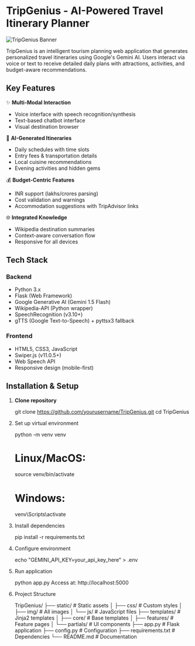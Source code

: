 # TripGenius - AI-Powered Travel Itinerary Planner

![TripGenius Banner](https://via.placeholder.com/1200x400?text=TripGenius+Banner)

TripGenius is an intelligent tourism planning web application that generates personalized travel itineraries using Google's Gemini AI. Users interact via voice or text to receive detailed daily plans with attractions, activities, and budget-aware recommendations.

## Key Features

✨ **Multi-Modal Interaction**
- Voice interface with speech recognition/synthesis
- Text-based chatbot interface
- Visual destination browser

📝 **AI-Generated Itineraries**
- Daily schedules with time slots
- Entry fees & transportation details
- Local cuisine recommendations
- Evening activities and hidden gems

💰 **Budget-Centric Features**
- INR support (lakhs/crores parsing)
- Cost validation and warnings
- Accommodation suggestions with TripAdvisor links

🌐 **Integrated Knowledge**
- Wikipedia destination summaries
- Context-aware conversation flow
- Responsive for all devices

## Tech Stack

### Backend
- Python 3.x
- Flask (Web Framework)
- Google Generative AI (Gemini 1.5 Flash)
- Wikipedia-API (Python wrapper)
- SpeechRecognition (v3.10+)
- gTTS (Google Text-to-Speech) + pyttsx3 fallback

### Frontend
- HTML5, CSS3, JavaScript
- Swiper.js (v11.0.5+)
- Web Speech API
- Responsive design (mobile-first)

## Installation & Setup

1. **Clone repository**
 
   git clone https://github.com/yourusername/TripGenius.git
   cd TripGenius

2. Set up virtual environment

    python -m venv venv
    # Linux/MacOS:
    source venv/bin/activate
    # Windows:
    venv\Scripts\activate

3. Install dependencies

    pip install -r requirements.txt

3. Configure environment

    echo "GEMINI_API_KEY=your_api_key_here" > .env

4. Run application

    python app.py
    Access at: http://localhost:5000

5. Project Structure

    TripGenius/
    ├── static/                # Static assets
    │   ├── css/               # Custom styles
    │   ├── img/               # All images
    │   └── js/                # JavaScript files
    ├── templates/             # Jinja2 templates
    │   ├── core/              # Base templates
    │   ├── features/          # Feature pages
    │   └── partials/          # UI components
    ├── app.py                 # Flask application
    ├── config.py              # Configuration
    ├── requirements.txt       # Dependencies
    └── README.md              # Documentation